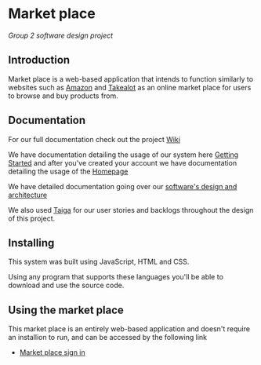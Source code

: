 # Market place
_Group 2 software design project_

## Introduction
Market place is a web-based application that intends to function similarly to websites such as [Amazon](http://amazon.com/) and [Takealot](https://www.takealot.com/) as an online market place for users to browse and buy products from.

## Documentation
For our full documentation check out the project [Wiki](https://github.com/2153068/Market-Place/wiki) 

We have documentation detailing the usage of our system here [Getting Started](https://github.com/2153068/Market-Place/wiki/Getting-Started) and after you've created your account we have documentation detailing the usage of the [Homepage](https://github.com/2153068/Market-Place/wiki/Home-Page)

We have detailed documentation going over our [software's design and architecture](https://github.com/2153068/Market-Place/wiki/Software-architecture)

We also used [Taiga](https://tree.taiga.io/project/williambooi-market-place/timeline) for our user stories and backlogs throughout the design of this project.

## Installing
This system was built using JavaScript, HTML and CSS. 

Using any program that supports these languages you'll be able to download and use the source code.

## Using the market place
This market place is an entirely web-based application and doesn't require an installion to run, and can be accessed by the following link 
* [Market place sign in](https://witsmarketproject.web.app/signin.html)



